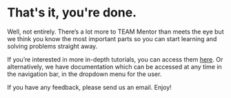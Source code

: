 # That's it, you're done.

Well, not entirely. There’s a lot more to TEAM Mentor than meets the eye but we think you know the most important parts so you can start learning and solving problems straight away.

If you’re interested in more in-depth tutorials, you can access them [here](help/index.html). Or alternatively, we have documentation which can be accessed at any time in the navigation bar, in the dropdown menu for the user.

If you have any feedback, please send us an email. Enjoy!